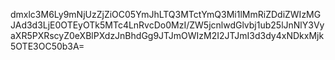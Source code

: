 dmxlc3M6Ly9mNjUzZjZiOC05YmJhLTQ3MTctYmQ3Mi1lMmRiZDdiZWIzMGJAd3d3LjE0OTEyOTk5MTc4LnRvcDo0MzI/ZW5jcnlwdGlvbj1ub25lJnNlY3VyaXR5PXRscyZ0eXBlPXdzJnBhdGg9JTJmOWIzM2I2JTJmI3d3dy4xNDkxMjk5OTE3OC50b3A=
